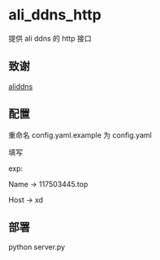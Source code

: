 # ali_ddns_http

提供 ali ddns 的 http 接口

## 致谢

[aliddns](https://github.com/zhongdongy/aliddns)

## 配置

重命名 config.yaml.example 为 config.yaml

填写

exp:

Name -> 117503445.top

Host -> xd

## 部署

python server.py
